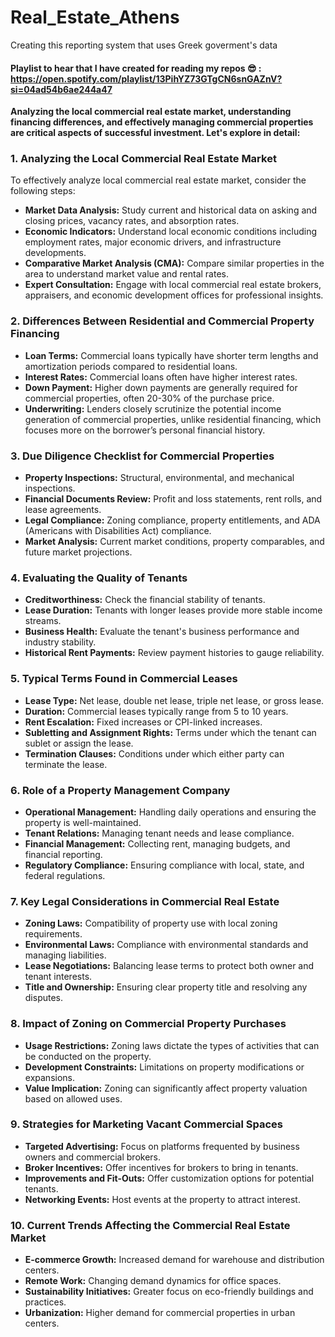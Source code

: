 # Real_Estate_Athens
 Creating this reporting system that uses Greek goverment's data

#### Playlist to hear that I have created for reading my repos 😎 : <https://open.spotify.com/playlist/13PihYZ73GTgCN6snGAZnV?si=04ad54b6ae244a47>

**Analyzing the local commercial real estate market, understanding financing differences, and effectively managing commercial properties are critical aspects of successful investment. Let's explore in detail:**

### 1\. Analyzing the Local Commercial Real Estate Market

To effectively analyze  local commercial real estate market, consider the following steps:

* **Market Data Analysis:** Study current and historical data on asking and closing prices, vacancy rates, and absorption rates.
* **Economic Indicators:** Understand local economic conditions including employment rates, major economic drivers, and infrastructure developments.
* **Comparative Market Analysis (CMA):** Compare similar properties in the area to understand market value and rental rates.
* **Expert Consultation:** Engage with local commercial real estate brokers, appraisers, and economic development offices for professional insights.

### 2\. Differences Between Residential and Commercial Property Financing

* **Loan Terms:** Commercial loans typically have shorter term lengths and amortization periods compared to residential loans.
* **Interest Rates:** Commercial loans often have higher interest rates.
* **Down Payment:** Higher down payments are generally required for commercial properties, often 20-30% of the purchase price.
* **Underwriting:** Lenders closely scrutinize the potential income generation of commercial properties, unlike residential financing, which focuses more on the borrower’s personal financial history.

### 3\. Due Diligence Checklist for Commercial Properties

* **Property Inspections:** Structural, environmental, and mechanical inspections.
* **Financial Documents Review:** Profit and loss statements, rent rolls, and lease agreements.
* **Legal Compliance:** Zoning compliance, property entitlements, and ADA (Americans with Disabilities Act) compliance.
* **Market Analysis:** Current market conditions, property comparables, and future market projections.

### 4\. Evaluating the Quality of Tenants

* **Creditworthiness:** Check the financial stability of tenants.
* **Lease Duration:** Tenants with longer leases provide more stable income streams.
* **Business Health:** Evaluate the tenant's business performance and industry stability.
* **Historical Rent Payments:** Review payment histories to gauge reliability.

### 5\. Typical Terms Found in Commercial Leases

* **Lease Type:** Net lease, double net lease, triple net lease, or gross lease.
* **Duration:** Commercial leases typically range from 5 to 10 years.
* **Rent Escalation:** Fixed increases or CPI-linked increases.
* **Subletting and Assignment Rights:** Terms under which the tenant can sublet or assign the lease.
* **Termination Clauses:** Conditions under which either party can terminate the lease.

### 6\. Role of a Property Management Company

* **Operational Management:** Handling daily operations and ensuring the property is well-maintained.
* **Tenant Relations:** Managing tenant needs and lease compliance.
* **Financial Management:** Collecting rent, managing budgets, and financial reporting.
* **Regulatory Compliance:** Ensuring compliance with local, state, and federal regulations.

### 7\. Key Legal Considerations in Commercial Real Estate

* **Zoning Laws:** Compatibility of property use with local zoning requirements.
* **Environmental Laws:** Compliance with environmental standards and managing liabilities.
* **Lease Negotiations:** Balancing lease terms to protect both owner and tenant interests.
* **Title and Ownership:** Ensuring clear property title and resolving any disputes.

### 8\. Impact of Zoning on Commercial Property Purchases

* **Usage Restrictions:** Zoning laws dictate the types of activities that can be conducted on the property.
* **Development Constraints:** Limitations on property modifications or expansions.
* **Value Implication:** Zoning can significantly affect property valuation based on allowed uses.

### 9\. Strategies for Marketing Vacant Commercial Spaces

* **Targeted Advertising:** Focus on platforms frequented by business owners and commercial brokers.
* **Broker Incentives:** Offer incentives for brokers to bring in tenants.
* **Improvements and Fit-Outs:** Offer customization options for potential tenants.
* **Networking Events:** Host events at the property to attract interest.

### 10\. Current Trends Affecting the Commercial Real Estate Market

* **E-commerce Growth:** Increased demand for warehouse and distribution centers.
* **Remote Work:** Changing demand dynamics for office spaces.
* **Sustainability Initiatives:** Greater focus on eco-friendly buildings and practices.
* **Urbanization:** Higher demand for commercial properties in urban centers.
